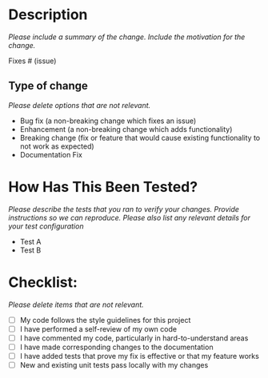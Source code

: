 <!---
Hints for a successful PR:
1. It is recommended that before you submit a PR to IOTA, to open an issue first and assign yourself.
This way you may get inputs and discover parallel PRs to the one you want to submit.
2. In case of a big PR, consider breaking it up into smaller PRs. This will help to get it merged in an incremental process.
3. Note that a PR should have a *single* area of responsibility. If your PR does more than one thing than it should be split into several PRs!!!!!
4. It will be helpful if you make additional comments on the code via GitHub PR review to explain the choices you made
-->

# Description

_Please include a summary of the change. Include the motivation for the change._

Fixes # (issue)

## Type of change

_Please delete options that are not relevant._

- Bug fix (a non-breaking change which fixes an issue)
- Enhancement (a non-breaking change which adds functionality)
- Breaking change (fix or feature that would cause existing functionality to not work as expected)
- Documentation Fix

# How Has This Been Tested?

_Please describe the tests that you ran to verify your changes. Provide instructions so we can reproduce. Please also list any relevant details for your test configuration_

- Test A
- Test B


# Checklist:

_Please delete items that are not relevant._

- [ ] My code follows the style guidelines for this project
- [ ] I have performed a self-review of my own code
- [ ] I have commented my code, particularly in hard-to-understand areas
- [ ] I have made corresponding changes to the documentation
- [ ] I have added tests that prove my fix is effective or that my feature works
- [ ] New and existing unit tests pass locally with my changes
